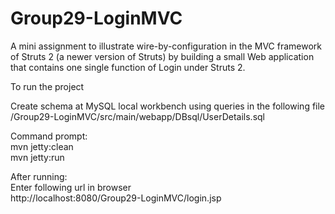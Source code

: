 # Group29-LoginMVC
 A mini assignment to illustrate wire-by-configuration in the MVC framework of Struts 2 (a newer version of Struts) by building a small Web application that contains one single function of Login under Struts 2.

To run the project <br />

Create schema at MySQL local workbench using queries in the following file<br/>
/Group29-LoginMVC/src/main/webapp/DBsql/UserDetails.sql 

Command prompt: <br />
mvn jetty:clean <br />
mvn jetty:run <br />

After running:<br />
Enter following url in browser <br />
http://localhost:8080/Group29-LoginMVC/login.jsp
